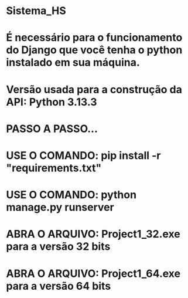 # Sistema_HS
# É necessário para o funcionamento do Django que você tenha o python instalado em sua máquina.
# Versão usada para a construção da API: Python 3.13.3

# PASSO A PASSO...

# USE O COMANDO: pip install -r "requirements.txt"
# USE O COMANDO: python manage.py runserver
# ABRA O ARQUIVO: Project1_32.exe para a versão 32 bits
# ABRA O ARQUIVO: Project1_64.exe para a versão 64 bits

